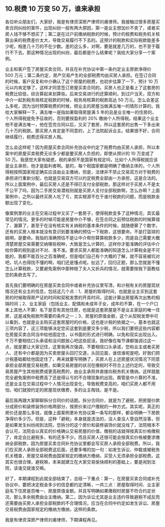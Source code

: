 ## 10.税费 10 万变 50 万，谁来承担
各位听众朋友们，大家好，我是有律资深房产律师刘甫律师。我接触过很多房屋买卖合同纠纷的案件，出现纠纷一般有两大原因，第一是业主想加价不卖了，或者买房人钱不够不想买了；第二是在过户前缴纳税款的时候，预计的税费和税务机关核算出来的税费差价太大，导致交易履行不下去的。这预计的税款和实际税款能差多少呢，相差几十万的不在少数。差的这么多，对啊，要是就差几万的，也不至于履行不下去。那这种情况出现的纠纷，最后都是什么结果呢？我给大家分享一个案例。


业主和客户签了房屋买卖合同，并且在补充协议中第一条约定业主房款净得价 500 万元；第二条约定，房产交易产生的全部税费均由买房人承担。在签订合同的时候，客户反复和中介确认了这个房屋的税费，也初步估算了一下，预计 10 万元以内肯定够了，这样才同意签订房屋买卖合同的。买房人也正是看上了这套房的税费比较低，综合算起来划算些。后来交易进行的还算顺利，到过户当天，双方和中介一起到税务局核定税款的时候，税务局核算的税款高达 50 万元。怎么会差这么多呢，因为当时预算税费的时候，把业主的房屋当做满五唯一的情形计算的。我给大家解释一下，满五唯一是指如果取得房屋满 5 年的且是业主唯一的住房的，个人所得税是免予征收的，否则要按盈利的 20% 缴纳个人所得税。结果这个业主他不是满五唯一，他在签完合同以后，又买了套房，所以这套房的出售一下多出来几十万的税款。那买房人肯定是不同意的，上了法院起诉业主。结果很不好，合同继续履行，税费还得买房人掏。


怎么会这样呢？因为房屋买卖合同补充协议中约定了税费均由买房人承担，所以本案中的房屋买卖税费无论多少都是要买房人负担的，即使从预计的 10 万变成了 50 万。我感觉大家有疑惑，税的承担不是国家有规定吗，比如个人所得税就应该是业主承担，他才是盈利者啊。是的，每个税国家都是明确了缴纳主体的，个人所得税按照国家规定确实应该由业主缴纳，但是，法律并不禁止交易双方对于税费的承担进行重新分配，也就是交易双方可以约定税费全部由一方承担，这是合法的。所以上面案例中，最后买房人还是不得已支付全部税款。那这样对于买房人不是太不公平了吗，因为二手房交易潜规则就是买房人支付全部税款啊，怎么办啊？上面案例中，之所以最终买房人吃了亏，其实根源不在于谁付税款的问题，而是税款金额出现了变化。


像案例里的业主在交易过程中又买了一套房子，使得税款变多了这种情况，其实最常见的情况。更多的时候可能是房屋中介不够，在签合同之前预估税款的时候算错了、漏算了，甚至于在没有核实有关纳税的基本条件的时候，就随便算了个数字。还有的买房人根本就没有意识到要准确的预估一下税款，这很要命。不是打篮球的姚明，是要命。我指的准确预估不是让中介帮你算算税款多少，而是自己需要大概清楚房屋交易需要交纳哪些税种，大致是怎么计算的，这样你才能准确的评估中介给你算的税到底对不对、准不准。要求买房人都能准确的知道怎么计算税金是不可能的，我都不能百分之百准确呢，但是咱们自己有个大概的了解，就不容易被坑对吧，坑人也得找不懂的啊，咱们还是懂点呢。扯远了，回归正题，那么您就是不懂怎么计算税款，又要避免案例中那种赔了夫人又折兵的情况，就需要按我下面教给您的条款去写了。


首先我们要明确的在房屋买卖合同中或者补充协议里写清，和计税有关的房屋现状情况还有业主的信息，包括这几个点：1、房屋的取得时间，也就是业主买到这套房的时候取得房产证的时间和契税发票的开具时间，这能计算出房屋再次出售的相隔时间；2、业主家庭（包括业主、配偶和未成年子女，成年的不算，在一个户口本上其他人不算）名下是否有其他住房，也就是这套房屋是不是业主家庭的唯一住房，这是减免税款所需要的条件之一；3、房屋的原值金额，这个从契税发票中可以看到，也就是业主购买这套房屋时的价格，这也是计税的依据之一。基本也就这三项内容了，这三项能够决定您买这套到底要交多少税，所以我们要把这些内容都在房屋买卖合同当中给他固定住，以书面的形式进行明确，以免和现实出现出入。千万不要相信口头承诺和没问题放心吧这些屁话，我好像在每节课都强调过这一点，就是要让大家记住，这里我再次强调，不要相信口头承诺，您和业主或者买房人、还有中介都是因为买卖房屋头回打交道，头回见面，谁信谁呢是吧。好我们把计税基础都给他固定住了，再来就要写明确了，买房人在上述房屋状况情况下同意承担全部房屋交易税费，如果交易房屋的状况在缴税时不符合上述约定的，导致交易房屋产生其他税费或更高税费的，由业主承担并直接向税务机关缴纳。这样就能完全避免案例中税费高了还是得认亏的不合理现象的出现。甭管是中介算的不准，还是业主在交易过程中个人情况出现变化，导致税费变高的，咱们买房人都不用怕，咱们就按约定的房屋现状缴费，多的业主掏钱，是不是。


最后我再跟大家聊聊拆分合同价的话题。拆分合同价，就是为了避税，把房屋价款分成房价和装修装饰价格两部分，按房价来过户缴税的一种方式。其实呢，真正的房价还是那么多钱，就像上面案例里补充协议第一条写的那样，都会明确一下房款净得价多少万。但是，这种「避税」本身就是违法的，没人查没人管自然没事，但是如果发生纠纷闹到法院，您拆分的这个房价和装修装饰价就没戏了，法院根本不会认可，法院会以真实的价格确认交易房屋的价值，缴税的话就得按真实价格缴税了，肯定会比避税多，有的还多不少。而且买房人还很可能会按真实价格被要求缴纳全部税款，因为房屋买卖合同补充协议里都会写买房人承担全部税费。所以，我们在买房人承担全部税费这后面，还要多嘴的加一句：如发生诉讼、仲裁或被税务机关稽查，房屋交易税费由国家规定的缴纳方缴纳，买受人无须承担全部税费。这其实也很合理，避税嘛，本来就建立在大家交易愉快顺利的基础上，要是闹到法院，该谁交就谁交嘛。


好了，本期课程到此就全部结束了，总结一下重点：第一，在房屋买卖合同或补充协议中，要把决定税金多少的信息都约定清晰，一共三点：房屋取得时间、业主家庭名下住房是否唯一、房屋原值金额。并且写明确如果缴税时房屋不符合约定状况，那么多余税费由业主缴纳。第二，因为诉讼尤其是业主违约导致避税不成反而还需要由买房人承担全部税款的不合理情况，应当在合同中约定如发生诉讼、房屋交易税费由国家规定的缴纳方缴纳，这样的条款。


我是有律资深房产律师刘甫律师，下期课程再见。

